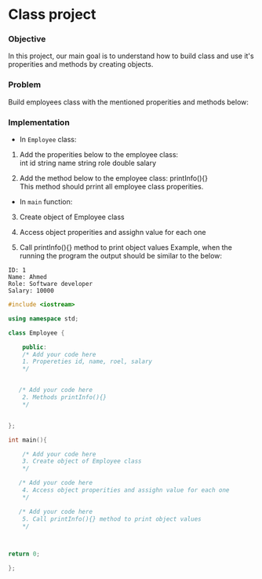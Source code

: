 # Class project

### Objective

In this project, our main goal is to understand how to build class and use it's properities and methods by creating objects.

### Problem

Build employees class with the mentioned properities and methods below:

### Implementation

- In `Employee` class:

1. Add the properities below to the employee class:  
int id
string name
string role
double salary

2. Add the method below to the employee class:
printInfo(){}  
This method should prrint all employee class properities.


- In `main` function:
3. Create object of Employee class

4. Access object properities and assighn value for each one

5. Call printInfo(){} method to print object values
Example, when the running the program the output should be similar to the below:


```
ID: 1
Name: Ahmed
Role: Software developer
Salary: 10000

```
  
  
```cpp
#include <iostream>

using namespace std;

class Employee {

    public:
    /* Add your code here 
    1. Propereties id, name, roel, salary
    */


   /* Add your code here 
    2. Methods printInfo(){}
    */


};

int main(){

    /* Add your code here 
    3. Create object of Employee class
    */

   /* Add your code here 
    4. Access object properities and assighn value for each one
    */

   /* Add your code here 
    5. Call printInfo(){} method to print object values
    */



return 0;

};

```
